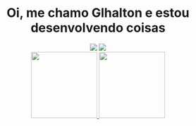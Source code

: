 <h1 align="center">Oi, me chamo Glhalton e estou desenvolvendo coisas</h1>

<div class="links" align="center" >
<a href="https://www.linkedin.com/in/glhalton-amaro/" target="_blank"><img src="https://img.shields.io/badge/-LinkedIn-%230077B5?style=for-the-badge&logo=linkedin&logoColor=white" target="blank"></a>
<a href="https://www.instagram.com/Glhalton/" target="_blank"><img src="https://img.shields.io/badge/-Instagram-%23E4405F?style=for-the-badge&logo=instagram&logoColor=white" target="blank"></a>

</div>  

<div align="center">
  
  <a href="https://github.com/Glhalton">
  <img height="150em" src="https://github-readme-stats.vercel.app/api?username=Glhalton&show_icons=true&theme=dracula&include_all_commits=true&count_private=true"/>
  <img height="150em" src="https://github-readme-stats.vercel.app/api/top-langs/?username=Glhalton&layout=compact&langs_count=7&theme=dracula"/>
    
</div>

